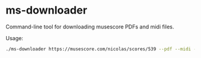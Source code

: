 # ms-downloader
Command-line tool for downloading musescore PDFs and midi files.

Usage:
```bash
./ms-downloader https://musescore.com/nicolas/scores/539 --pdf --midi -o "Mozart_Sonate_in_C"
```
